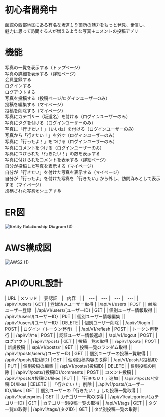 # 初心者開発中
函館の西部地区にある有名な坂道１９箇所の魅力をもっと発見、発信し、  
魅力に思って訪問する人が増えるような写真＋コメントの投稿アプリ  

# 機能
写真の一覧を表示する（トップページ）  
写真の詳細を表示する（詳細ページ）  
会員登録する  
ログインする  
ログアウトする  
写真を投稿する（投稿ページ/ログインユーザーのみ）  
投稿を編集する（マイページ）  
投稿を削除する（マイページ）  
写真にカテゴリー（坂道名）を付ける（ログインユーザーのみ）  
写真にタグを付ける（ログインユーザーのみ）  
写真に「行きたい！」（いいね）を付ける（ログインユーザーのみ）  
写真から「行きたい！」を外す（ログインユーザーのみ）  
写真に「行ったよ！」をつける（ログインユーザーのみ）  
写真にコメントをつける（ログインユーザーのみ）  
写真につけられた「行きたい！」の数を表示する  
写真に付けられたコメントを表示する（詳細ページ）  
自分が投稿した写真を表示する（マイページ）  
自分が「行きたい」を付けた写真を表示する（マイページ）  
自分が「行ったよ」を付けた写真を「行きたい」から外し、訪問済みとして表示する（マイページ）  
投稿された写真をシェアする  

# ER図
![Entity Relationship Diagram (3)](https://user-images.githubusercontent.com/80322369/120608975-b79e4300-c48c-11eb-89ae-5671c9ba1a12.png)

# AWS構成図
![AWS2 (1)](https://user-images.githubusercontent.com/80322369/120755880-8172c900-c549-11eb-8159-7035af1b2295.png)

# APIのURL設計

| URL | メソッド |　要認証　|　内容　|
|　--- |　--- |　--- |　--- |
| /api/v1/users | GET |  | 登録済みユーザー取得 |
| /api/v1/users | POST |  | 新規ユーザー登録 |
| /api/v1/users/{ユーザーID} | GET |  | 個別ユーザー情報取得 |
| /api/v1/users/{ユーザーID} | PUT |  | 個別ユーザー情報編集 |
| /api/v1/users/{ユーザーID} | DELETE |  | 個別ユーザー削除 |
| /api/v1/login | POST |  | ログイン（トークン発行） |
| /api/v1/reflesh | POST |  | トークン再発行 |
| /api/v1/me | POST |  | 認証ユーザー情報返却 |
| /api/v1/logout | POST |  | ログアウト |
| /api/v1/posts | GET |  | 投稿一覧の取得 |
| /api/v1/posts | POST |  | 新規投稿 |
| /api/v1/posts/r | GET |  | 投稿一覧のランダム取得 |
| /api/v1/posts/users/{ユーザーID} | GET |  | 個別ユーザーの投稿一覧取得 |
| /api/v1/posts/{投稿ID} | GET |  | 個別投稿内容の取得 |
| /api/v1/posts/{投稿ID} | PUT |  | 個別投稿の編集 |
| /api/v1/posts/{投稿ID} | DELETE |  | 個別投稿の削除 |
| /api/v1/posts/{投稿ID}/comments | POST |  | コメント投稿 |
| /api/v1/posts/{投稿ID}/likes | PUT |  | 「行きたい！」追加 |
| /api/v1/posts/{投稿ID}/likes | DELETE |  | 「行きたい！」削除 |
| /api/v1/posts/{ユーザーID}/likes | GET |  | 個別ユーザーの「行きたい！」した投稿一覧取得 |
| /api/v1/categories | GET |  | カテゴリー一覧の取得 |
| /api/v1/categories/{カテゴリーID} | GET |  | カテゴリー別投稿一覧の取得 |
| /api/v1/tags | GET |  | タグ一覧の取得 |
| /api/v1/tags/{タグID} | GET |  | タグ別投稿一覧の取得 |